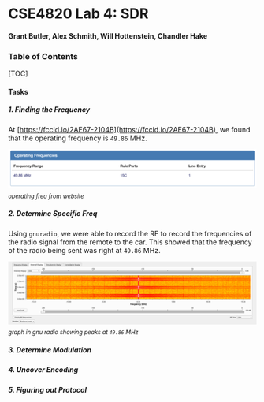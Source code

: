 <div class="titlePage">

# CSE4820 Lab 4: SDR
#### Grant Butler, Alex Schmith, Will Hottenstein, Chandler Hake
</div>
<div class="center">

### Table of Contents
</div>

[TOC]

<div class="pageBreak"></div>

#### Tasks

##### 1. Finding the Frequency

At [https://fccid.io/2AE67-2104B](https://fccid.io/2AE67-2104B), we found that the operating frequency is `49.86` MHz.

<div class="centerPic">

![](assets/operating_freq.png)
<sub>*operating freq from website*</sub>
</div>

##### 2. Determine Specific Freq
Using `gnuradio`, we were able to record the RF to record the frequencies of the radio signal from the remote to the car. This showed that the frequency of the radio being sent was right at `49.86` MHz.

<div class="centerPic">

![](assets/gnu_graph.png)
<sub>*graph in gnu radio showing peaks at `49.86` MHz*</sub>
</div>

##### 3. Determine Modulation


##### 4. Uncover Encoding


##### 5. Figuring out Protocol
